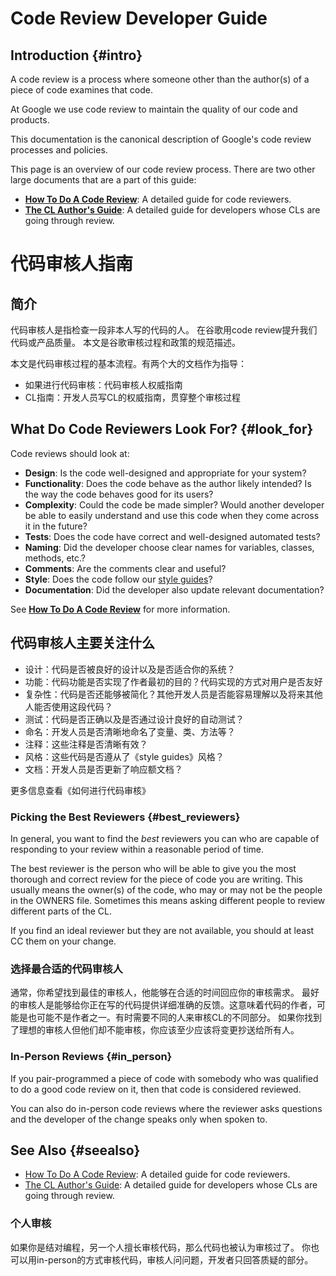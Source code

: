 # Code Review Developer Guide

## Introduction {#intro}

A code review is a process where someone other than the author(s) of a piece of
code examines that code.

At Google we use code review to maintain the quality of our code and products.

This documentation is the canonical description of Google's code review
processes and policies.


This page is an overview of our code review process. There are two other large
documents that are a part of this guide:

-   **[How To Do A Code Review](reviewer/)**: A detailed guide for code
    reviewers.
-   **[The CL Author's Guide](developer/)**: A detailed guide for developers
    whose CLs are going through review.

# 代码审核人指南

## 简介
代码审核人是指检查一段非本人写的代码的人。
在谷歌用code review提升我们代码或产品质量。
本文是谷歌审核过程和政策的规范描述。

本文是代码审核过程的基本流程。有两个大的文档作为指导：
- 如果进行代码审核：代码审核人权威指南
- CL指南：开发人员写CL的权威指南，贯穿整个审核过程

## What Do Code Reviewers Look For? {#look_for}

Code reviews should look at:

-   **Design**: Is the code well-designed and appropriate for your system?
-   **Functionality**: Does the code behave as the author likely intended? Is
    the way the code behaves good for its users?
-   **Complexity**: Could the code be made simpler? Would another developer be
    able to easily understand and use this code when they come across it in the
    future?
-   **Tests**: Does the code have correct and well-designed automated tests?
-   **Naming**: Did the developer choose clear names for variables, classes,
    methods, etc.?
-   **Comments**: Are the comments clear and useful?
-   **Style**: Does the code follow our
    [style guides](http://google.github.io/styleguide/)?
-   **Documentation**: Did the developer also update relevant documentation?

See **[How To Do A Code Review](reviewer/)** for more information.

## 代码审核人主要关注什么
- 设计：代码是否被良好的设计以及是否适合你的系统？
- 功能：代码功能是否实现了作者最初的目的？代码实现的方式对用户是否友好
- 复杂性：代码是否还能够被简化？其他开发人员是否能容易理解以及将来其他人能否使用这段代码？
- 测试：代码是否正确以及是否通过设计良好的自动测试？
- 命名：开发人员是否清晰地命名了变量、类、方法等？
- 注释：这些注释是否清晰有效？
- 风格：这些代码是否遵从了《style guides》风格？
- 文档：开发人员是否更新了响应额文档？

更多信息查看《如何进行代码审核》

### Picking the Best Reviewers {#best_reviewers}

In general, you want to find the *best* reviewers you can who are capable of
responding to your review within a reasonable period of time.

The best reviewer is the person who will be able to give you the most thorough
and correct review for the piece of code you are writing. This usually means the
owner(s) of the code, who may or may not be the people in the OWNERS file.
Sometimes this means asking different people to review different parts of the
CL.

If you find an ideal reviewer but they are not available, you should at least CC
them on your change.

### 选择最合适的代码审核人

通常，你希望找到最佳的审核人，他能够在合适的时间回应你的审核需求。
最好的审核人是能够给你正在写的代码提供详细准确的反馈。这意味着代码的作者，可能是也可能不是作者之一。有时需要不同的人来审核CL的不同部分。
如果你找到了理想的审核人但他们却不能审核，你应该至少应该将变更抄送给所有人。

### In-Person Reviews {#in_person}

If you pair-programmed a piece of code with somebody who was qualified to do a
good code review on it, then that code is considered reviewed.

You can also do in-person code reviews where the reviewer asks questions and the
developer of the change speaks only when spoken to.

## See Also {#seealso}

-   [How To Do A Code Review](reviewer/): A detailed guide for code reviewers.
-   [The CL Author's Guide](developer/): A detailed guide for developers whose
    CLs are going through review.

### 个人审核
如果你是结对编程，另一个人擅长审核代码，那么代码也被认为审核过了。
你也可以用in-person的方式审核代码，审核人问问题，开发者只回答质疑的部分。